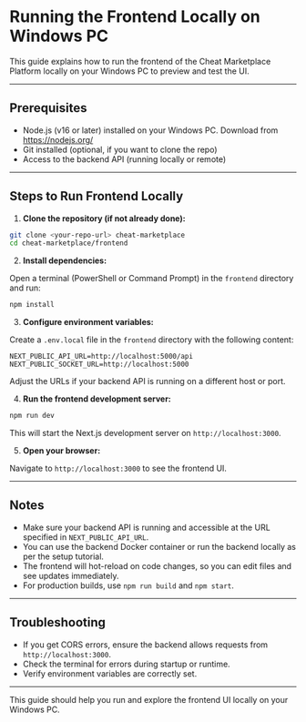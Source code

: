 # Running the Frontend Locally on Windows PC

This guide explains how to run the frontend of the Cheat Marketplace Platform locally on your Windows PC to preview and test the UI.

---

## Prerequisites

- Node.js (v16 or later) installed on your Windows PC. Download from https://nodejs.org/
- Git installed (optional, if you want to clone the repo)
- Access to the backend API (running locally or remote)

---

## Steps to Run Frontend Locally

1. **Clone the repository (if not already done):**

```bash
git clone <your-repo-url> cheat-marketplace
cd cheat-marketplace/frontend
```

2. **Install dependencies:**

Open a terminal (PowerShell or Command Prompt) in the `frontend` directory and run:

```bash
npm install
```

3. **Configure environment variables:**

Create a `.env.local` file in the `frontend` directory with the following content:

```
NEXT_PUBLIC_API_URL=http://localhost:5000/api
NEXT_PUBLIC_SOCKET_URL=http://localhost:5000
```

Adjust the URLs if your backend API is running on a different host or port.

4. **Run the frontend development server:**

```bash
npm run dev
```

This will start the Next.js development server on `http://localhost:3000`.

5. **Open your browser:**

Navigate to `http://localhost:3000` to see the frontend UI.

---

## Notes

- Make sure your backend API is running and accessible at the URL specified in `NEXT_PUBLIC_API_URL`.
- You can use the backend Docker container or run the backend locally as per the setup tutorial.
- The frontend will hot-reload on code changes, so you can edit files and see updates immediately.
- For production builds, use `npm run build` and `npm start`.

---

## Troubleshooting

- If you get CORS errors, ensure the backend allows requests from `http://localhost:3000`.
- Check the terminal for errors during startup or runtime.
- Verify environment variables are correctly set.

---

This guide should help you run and explore the frontend UI locally on your Windows PC.
